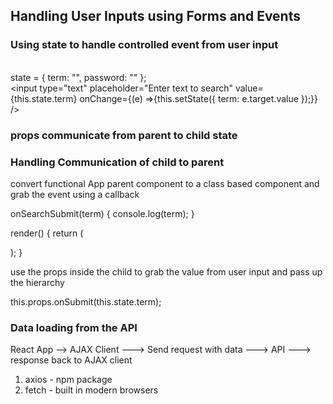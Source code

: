 ## Handling User Inputs using Forms and Events

### Using state to handle controlled event from user input

<br/> state = { term: "", password: "" };
<br/>
<input type="text" placeholder="Enter text to search" value={this.state.term} onChange={(e) =>{this.setState({ term: e.target.value });}} />

### props communicate from parent to child state

### Handling Communication of child to parent

<p> convert functional App parent component to a class based component and grab the event using a callback</p>
<p>
onSearchSubmit(term) {
    console.log(term);
  }

render() {
return (

<div className="ui container" style={{ marginTop: "10px" }}>
<SearchBar onSubmit={this.onSearchSubmit} />
</div>
);
}

use the props inside the child to grab the value from user input and pass up the hierarchy

this.props.onSubmit(this.state.term);

</p>

### Data loading from the API

React App --> AJAX Client ---> Send request with data ---> API ---> response back to AJAX client

1. axios - npm package
2. fetch - built in modern browsers
